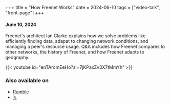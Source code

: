 +++
title = "How Freenet Works"
date = 2024-06-10
tags = ["video-talk", "front-page"]
+++

#### June 10, 2024

Freenet's architect Ian Clarke explains how we solve problems like efficiently finding data,
adapat to changing network conditions, and managing a peer's resource usage. Q&A 
includes how Freenet compares to other networks, the history of Freenet, and how Freenet adapts
to geography.

{{< youtube id="enTAromEeHo?si=7jKPaxZv3X7tMmYh" >}}

### Also available on

* [Rumble](https://rumble.com/v50yavb-ian-clarke-breaks-down-his-vision-for-a-decentralized-internet.html)
* [𝕏](https://x.com/FreenetOrg/status/1800261209096077710)